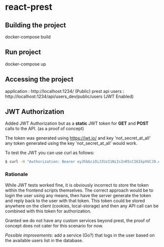# react-prest

## Building the project
docker-compose build

## Run project
docker-compose up

## Accessing the project

application        : http://localhost:1234/ (Public)
prest api users    : http://localhost:1234/api/users_dev/public/users (JWT Enabled)


## JWT Authorization

Added JWT Authorization but as a **static** JWT token for **GET** and **POST** calls to the API. (as a proof of concept)

The token was generated using https://jwt.io/ and key 'not_secret_at_all'
any token generated using the key 'not_secret_at_all' would work.

To test the JWT you can use curl as follows:

``` bash
$ curl -H "Authorization: Bearer eyJhbGciOiJIUzI1NiIsInR5cCI6IkpXVCJ9.eyJzdWIiOiIzNzYyODk2Mzk4IiwibmFtZSI6IlJhd2FkIEdoeiJ9.KmLBqe3NsGX2VHHJ2J8MVd3fxTn1i6GLAnNOLIWI8cY" localhost:1234/api/users_dev/public/users
```

### Rationale

While JWT tests worked fine, it is obviously incorrect to store the token within the frontend scripts themselves. The correct approach would be to login the user using any means, then have the server generate the token and reply back to the user with that token. This token could be stored anywhere on the client (cookies, local-storage) and then any API call can be combined with this token for authorization.

Granted we do not have any custom services beyond prest, the proof of concept does not cater for this scenario for now.

*Possible improvements*:  add a service (Go?) that logs in the user based on the available users list in the database.
